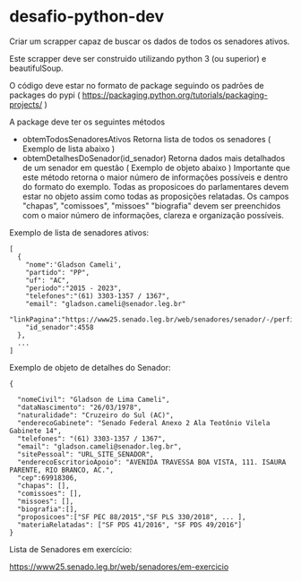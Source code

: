 # desafio-python-dev

Criar um scrapper capaz de buscar os dados de todos os senadores ativos.

Este scrapper deve ser construido utilizando python 3 (ou superior) e beautifulSoup.

O código deve estar no formato de package seguindo os padrões de packages do pypi ( https://packaging.python.org/tutorials/packaging-projects/ )

A package deve ter os seguintes métodos

- obtemTodosSenadoresAtivos
  Retorna lista de todos os senadores ( Exemplo de lista abaixo )
- obtemDetalhesDoSenador(id_senador)
  Retorna dados mais detalhados de um senador em questão ( Exemplo de objeto abaixo )
  Importante que este método retorna o maior número de informações possíveis e dentro do formato do exemplo.
  Todas as proposicoes do parlamentares devem estar no objeto assim como todas as proposições relatadas.
  Os campos "chapas", "comissoes", "missoes" "biografia" devem ser preenchidos com o maior número de informações, clareza e organização possíveis.

Exemplo de lista de senadores ativos:

```
[
  {
    "nome":'Gladson Cameli',
    "partido": "PP",
    "uf": "AC",
    "periodo":"2015 - 2023",
    "telefones":"(61) 3303-1357 / 1367",
    "email": "gladson.cameli@senador.leg.br"
    "linkPagina":"https://www25.senado.leg.br/web/senadores/senador/-/perfil/4558",
    "id_senador":4558
  },
  ...
]
```

Exemplo de objeto de detalhes do Senador:

```
{

  "nomeCivil": "Gladson de Lima Cameli",
  "dataNascimento": "26/03/1978",
  "naturalidade": "Cruzeiro do Sul (AC)",
  "enderecoGabinete": "Senado Federal Anexo 2 Ala Teotônio Vilela Gabinete 14",
  "telefones": "(61) 3303-1357 / 1367",
  "email": "gladson.cameli@senador.leg.br",
  "sitePessoal": "URL_SITE_SENADOR",
  "enderecoEscritorioApoio": "AVENIDA TRAVESSA BOA VISTA, 111. ISAURA PARENTE, RIO BRANCO, AC.",
  "cep":69918306,
  "chapas": [],
  "comissoes": [],
  "missoes": [],
  "biografia":[],
  "proposicoes":["SF PEC 88/2015","SF PLS 330/2018", ... ],
  "materiaRelatadas": ["SF PDS 41/2016", "SF PDS 49/2016"]
}
```


Lista de Senadores em exercício:

https://www25.senado.leg.br/web/senadores/em-exercicio

